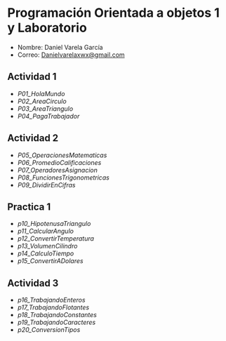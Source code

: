 # Programación Orientada a objetos 1 y Laboratorio
- Nombre: Daniel Varela García
- Correo: Danielvarelaxwx@gmail.com
## Actividad 1
- _P01_HolaMundo_
- _P02_AreaCirculo_
- _P03_AreaTriangulo_
- _P04_PagaTrabajador_
## Actividad 2
- _P05_OperacionesMatematicas_
- _P06_PromedioCalificaciones_
- _P07_OperadoresAsignacion_
- _P08_FuncionesTrigonometricas_
- _P09_DividirEnCifras_
## Practica 1
- _p10_HipotenusaTriangulo_
- _p11_CalcularAngulo_
- _p12_ConvertirTemperatura_
- _p13_VolumenCilindro_
- _p14_CalculoTiempo_
- _p15_ConvertirADolares_
## Actividad 3
- _p16_TrabajandoEnteros_
- _p17_TrabajandoFlotantes_
- _p18_TrabajandoConstantes_
- _p19_TrabajandoCaracteres_
- _p20_ConversionTipos_
